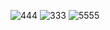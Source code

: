 ![444](https://github.com/nizamareef/Wibget/assets/118006228/8f9ecd06-ff01-42f1-bdaa-a10edba23cd3)
![333](https://github.com/nizamareef/Wibget/assets/118006228/208d8073-7834-4391-a7b9-de666e018235)
![5555](https://github.com/nizamareef/Wibget/assets/118006228/3b1c4af3-ec88-43a9-882e-266b82ee192c)
